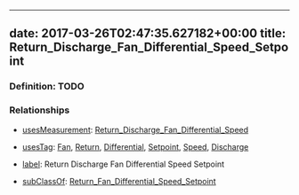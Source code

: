 
---
date: 2017-03-26T02:47:35.627182+00:00
title: Return_Discharge_Fan_Differential_Speed_Setpoint
---
### Definition: TODO

### Relationships

* [usesMeasurement](https://brickschema.org/schema/1.0/BrickFrame#usesMeasurement): [Return_Discharge_Fan_Differential_Speed](https://brickschema.org/schema/1.0/Brick#Return_Discharge_Fan_Differential_Speed)

* [usesTag](https://brickschema.org/schema/1.0/BrickFrame#usesTag): [Fan](https://brickschema.org/schema/1.0/BrickTag#Fan), [Return](https://brickschema.org/schema/1.0/BrickTag#Return), [Differential](https://brickschema.org/schema/1.0/BrickTag#Differential), [Setpoint](https://brickschema.org/schema/1.0/BrickTag#Setpoint), [Speed](https://brickschema.org/schema/1.0/BrickTag#Speed), [Discharge](https://brickschema.org/schema/1.0/BrickTag#Discharge)

* [label](http://www.w3.org/2000/01/rdf-schema#label): Return Discharge Fan Differential Speed Setpoint

* [subClassOf](http://www.w3.org/2000/01/rdf-schema#subClassOf): [Return_Fan_Differential_Speed_Setpoint](https://brickschema.org/schema/1.0/Brick#Return_Fan_Differential_Speed_Setpoint)
